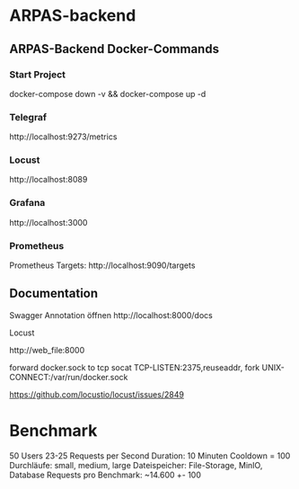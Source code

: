 # ARPAS-backend

## ARPAS-Backend Docker-Commands
### Start Project

docker-compose down -v && docker-compose up -d


### Telegraf
http://localhost:9273/metrics
### Locust
http://localhost:8089
### Grafana
http://localhost:3000
### Prometheus
Prometheus Targets: http://localhost:9090/targets

## Documentation

Swagger Annotation öffnen
http://localhost:8000/docs


Locust

http://web_file:8000

forward docker.sock to tcp
socat TCP-LISTEN:2375,reuseaddr, fork UNIX-CONNECT:/var/run/docker.sock


https://github.com/locustio/locust/issues/2849


# Benchmark
50 Users
23-25 Requests per Second
Duration: 10 Minuten
Cooldown = 100
Durchläufe: small, medium, large
Dateispeicher: File-Storage, MinIO, Database
Requests pro Benchmark: ~14.600 +- 100
```